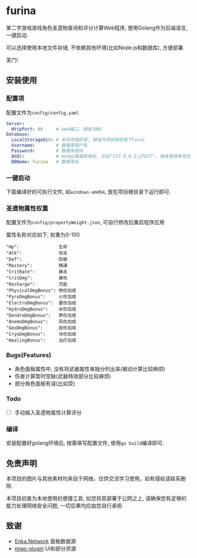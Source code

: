 # furina

某二字游戏游戏角色圣遗物查询和评分计算Web程序, 使用Golang作为后端语言, 一键启动.

可以选择使用本地文件存储, 不依赖其他环境(比如Node.js和数据库), 方便部署.

芙门!

## 安装使用

### 配置项

配置文件为`config/config.yaml`

```yaml
Server:
  HttpPort: 80     # web端口, 缺省为80
Database:
  LocalStorageDir: # 本地存储目录, 缺省为项目根目录下local
  Username:        # 数据库用户名
  Password:        # 数据库密码
  Addr:            # mongo数据库地址, 形如"127.0.0.1:27017", 缺省使用本地文件存储
  DBName: furina   # 数据库名
```

### 一键启动

下载编译好的可执行文件, 如`windows-amd64`, 放在项目根目录下运行即可.

### 圣遗物属性权重

配置文件为`config/propertyWeight.json`, 可自行修改后重启程序应用

属性名称对应如下, 权重为0-100

```shell
"Hp":               生命
"Atk":              攻击
"Def":              防御
"Mastery":          精通
"CritRate":         暴击
"CritDmg":          暴伤
"Recharge":         充能
"PhysicalDmgBonus": 物伤加成
"PyroDmgBonus":     火伤加成
"ElectroDmgBonus":  雷伤加成
"HydroDmgBonus":    水伤加成
"DendroDmgBonus":   草伤加成
"AnemoDmgBonus":    风伤加成
"GeoDmgBonus":      岩伤加成
"CryoDmgBonus":     冰伤加成
"HealingBonus":     治疗加成
```

### Bugs(Features)

- 角色面板属性中, 没有将武器属性单独分列出来(被动计算比较麻烦)
- 伤害计算暂时空缺(武器特效部分比较麻烦)
- 部分角色面板有误(比如荧)

### Todo

- [ ] 手动输入圣遗物属性计算评分 

### 编译

安装配置好golang环境后, 按需填写配置文件, 使用`go build`编译即可.

## 免责声明

本项目的图片与其他素材均来自于网络，仅供交流学习使用，如有侵权请联系删除.

本项目初衷为本地使用的便捷工具, 如您将其部署于公网之上, 请确保您有足够的能力处理网络安全问题, 一切后果均应由您自行承担.

## 致谢

* [Enka.Network](https://enka.network/) 面板数据源
* [miao-plugin](https://github.com/yoimiya-kokomi/miao-plugin) UI和部分资源
